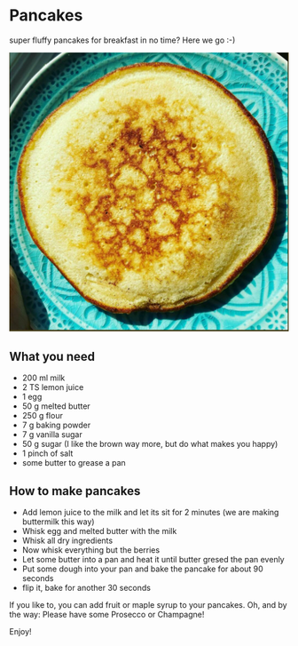 # Pancakes

super fluffy pancakes for breakfast in no time? Here we go :-) 

![pancakes](https://github.com/LuiseFreese/thatkitchenprincess/blob/main/media/pancakes.png)

## What you need

* 200 ml milk
* 2 TS lemon juice
* 1 egg
* 50 g melted butter
* 250 g flour
* 7 g baking powder
* 7 g vanilla sugar
* 50 g sugar (I like the brown way more, but do what makes you happy)
* 1 pinch of salt
* some butter to grease a pan

## How to make pancakes

* Add lemon juice to the milk and let its sit for 2 minutes (we are making buttermilk this way)
* Whisk egg and melted butter with the milk
* Whisk all dry ingredients
* Now whisk everything but the berries
* Let some butter into a pan and heat it until butter gresed the pan evenly
* Put some dough into your pan and bake the pancake for about 90 seconds
* flip it, bake for another 30 seconds 

If you like to, you can add fruit or maple syrup to your pancakes. 
Oh, and by the way: Please have some Prosecco or Champagne! 

Enjoy! 
